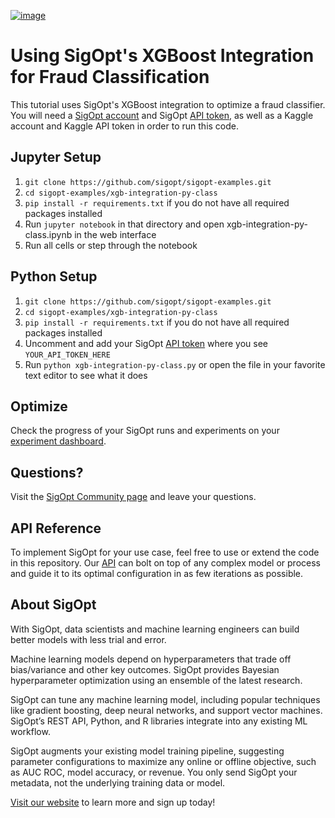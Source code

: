 [![image](https://sigopt.com/static/img/SigOpt_logo_horiz.png?raw=true)](https://sigopt.com)

# Using SigOpt's XGBoost Integration for Fraud Classification

This tutorial uses SigOpt's XGBoost integration to optimize a fraud classifier. You will need a [SigOpt account](https://sigopt.com/signup) and SigOpt [API token](https://app.sigopt.com/tokens/info), as well as a Kaggle account and Kaggle API token in order to run this code.

## Jupyter Setup

1. `git clone https://github.com/sigopt/sigopt-examples.git`
2. `cd sigopt-examples/xgb-integration-py-class`
3. `pip install -r requirements.txt` if you do not have all required packages installed
4. Run `jupyter notebook` in that directory and open xgb-integration-py-class.ipynb in the web interface
5. Run all cells or step through the notebook

## Python Setup

1. `git clone https://github.com/sigopt/sigopt-examples.git`
2. `cd sigopt-examples/xgb-integration-py-class`
3. `pip install -r requirements.txt` if you do not have all required packages installed
4.  Uncomment and add your SigOpt [API token](https://app.sigopt.com/tokens/info) where you see `YOUR_API_TOKEN_HERE`
5. Run `python xgb-integration-py-class.py` or open the file in your favorite text editor to see what it does

## Optimize

Check the progress of your SigOpt runs and experiments on your [experiment dashboard](https://sigopt.com/experiments).

## Questions?
Visit the [SigOpt Community page](https://community.sigopt.com) and leave your questions.

## API Reference
To implement SigOpt for your use case, feel free to use or extend the code in this repository. Our [API](https://docs.sigopt.com) can bolt on top of any complex model or process and guide it to its optimal configuration in as few iterations as possible. 

## About SigOpt

With SigOpt, data scientists and machine learning engineers can build better models with less trial and error.

Machine learning models depend on hyperparameters that trade off bias/variance and other key outcomes. SigOpt provides Bayesian hyperparameter optimization using an ensemble of the latest research.

SigOpt can tune any machine learning model, including popular techniques like gradient boosting, deep neural networks, and support vector machines. SigOpt’s REST API, Python, and R libraries integrate into any existing ML workflow.

SigOpt augments your existing model training pipeline, suggesting parameter configurations to maximize any online or offline objective, such as AUC ROC, model accuracy, or revenue. You only send SigOpt your metadata, not the underlying training data or model.

[Visit our website](https://sigopt.com) to learn more and sign up today!
